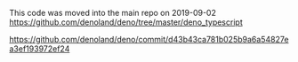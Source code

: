 
This code was moved into the main repo on 2019-09-02
https://github.com/denoland/deno/tree/master/deno_typescript

https://github.com/denoland/deno/commit/d43b43ca781b025b9a6a54827ea3ef193972ef24

